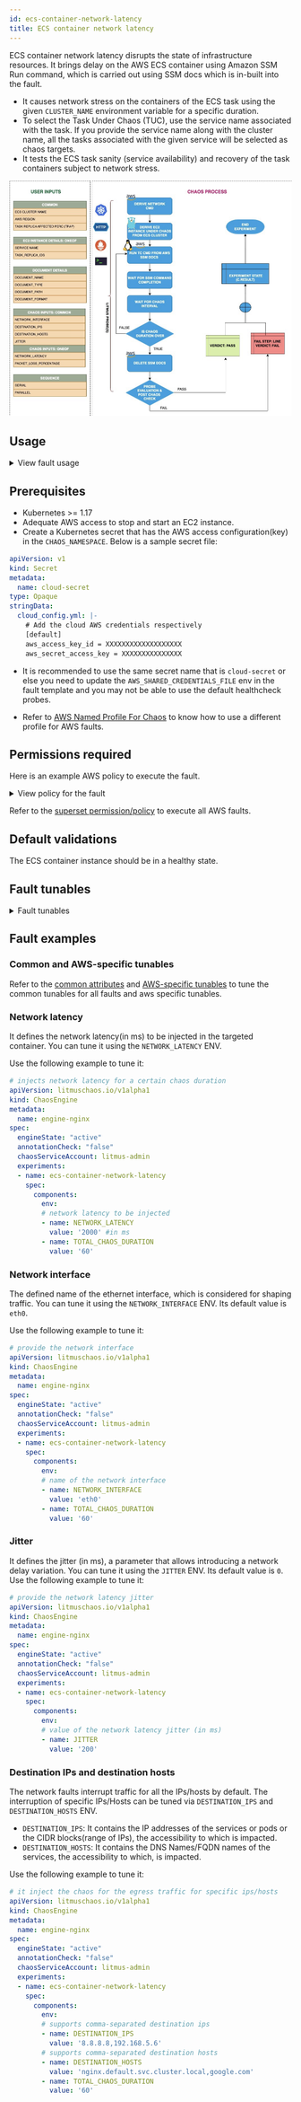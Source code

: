 ```yaml
---
id: ecs-container-network-latency
title: ECS container network latency
---
```


ECS container network latency disrupts the state of infrastructure resources. It brings delay on the AWS ECS container using Amazon SSM Run command, which is carried out using SSM docs which is in-built into the fault.
- It causes network stress on the containers of the ECS task using the given `CLUSTER_NAME` environment variable for a specific duration.
- To select the Task Under Chaos (TUC), use the service name associated with the task. If you provide the service name along with the cluster name, all the tasks associated with the given service will be selected as chaos targets.
- It tests the ECS task sanity (service availability) and recovery of the task containers subject to network stress.


![ECS Container Network Latency](./static/images/ecs-network-chaos.png)


## Usage

<details>
<summary>View fault usage</summary>
<div>
This fault degrades the network of the task container without the container being marked as unhealthy/ (or unworthy) of traffic. It simulates issues within the ECS task network or communication across services in different availability zones (or regions).
This can be resolved using middleware that switches traffic based on certain SLOs (or performance parameters).
This can also be resolved by highlighting the degradation using notifications (or alerts).
It also determines the impact of the fault on the microservice. 
The task may stall or get corrupted while waiting endlessly for a packet. The fault limits the impact (blast radius) to only the traffic you wish to test by specifying the service to find TUC (Task Under Chaos). This fault helps improve the resilience of the services over time.
</div>
</details>

## Prerequisites
- Kubernetes >= 1.17
- Adequate AWS access to stop and start an EC2 instance.
- Create a Kubernetes secret that has the AWS access configuration(key) in the `CHAOS_NAMESPACE`. Below is a sample secret file:

```yaml
apiVersion: v1
kind: Secret
metadata:
  name: cloud-secret
type: Opaque
stringData:
  cloud_config.yml: |-
    # Add the cloud AWS credentials respectively
    [default]
    aws_access_key_id = XXXXXXXXXXXXXXXXXXX
    aws_secret_access_key = XXXXXXXXXXXXXXX
```

- It is recommended to use the same secret name that is `cloud-secret` or else you need to update the `AWS_SHARED_CREDENTIALS_FILE` env in the fault template and you may not be able to use the default healthcheck probes. 

- Refer to [AWS Named Profile For Chaos](./security/aws-switch-profile.md) to know how to use a different profile for AWS faults.

## Permissions required

Here is an example AWS policy to execute the fault.

<details>
<summary>View policy for the fault</summary>

```json
{
    "Version": "2012-10-17",
    "Statement": [
        {
            "Sid": "VisualEditor0",
            "Effect": "Allow",
            "Action": [
                "ecs:UpdateContainerInstancesState",
                "ecs:RegisterContainerInstance",
                "ecs:ListContainerInstances",
                "ecs:DeregisterContainerInstance",
                "ecs:DescribeContainerInstances",
                "ecs:ListTasks",
                "ecs:DescribeClusters"

            ],
            "Resource": "*"
        },
        {
            "Effect": "Allow",
            "Action": [
                "ssm:GetDocument",
                "ssm:DescribeDocument",
                "ssm:GetParameter",
                "ssm:GetParameters",
                "ssm:SendCommand",
                "ssm:CancelCommand",
                "ssm:CreateDocument",
                "ssm:DeleteDocument",
                "ssm:GetCommandInvocation",          
                "ssm:UpdateInstanceInformation",
                "ssm:DescribeInstanceInformation"
            ],
            "Resource": "*"
        },
        {
            "Effect": "Allow",
            "Action": [
                "ec2messages:AcknowledgeMessage",
                "ec2messages:DeleteMessage",
                "ec2messages:FailMessage",
                "ec2messages:GetEndpoint",
                "ec2messages:GetMessages",
                "ec2messages:SendReply"
            ],
            "Resource": "*"
        },
        {
            "Effect": "Allow",
            "Action": [
                "ec2:DescribeInstances"
            ],
            "Resource": [
                "*"
            ]
        }
    ]
}
```
</details>

Refer to the [superset permission/policy](./security/policy-for-all-aws-faults.md) to execute all AWS faults.

## Default validations
The ECS container instance should be in a healthy state.


## Fault tunables

<details>
    <summary>Fault tunables</summary>
    <h2>Mandatory fields</h2>
    <table>
        <tr>
        <th> Variables </th>
        <th> Description </th>
        <th> Notes </th>
        </tr>
        <tr> 
        <td> CLUSTER_NAME </td>
        <td> Name of the target ECS cluster.</td>
        <td> For example, <code>cluster-1</code>. </td>
        </tr>
        <tr>
        <td> REGION </td>
        <td> Region name of the target ECS cluster.</td>
        <td> For example, <code>us-east-1</code>. </td>
        </tr>
    </table>
    <h2>Optional fields</h2>
    <table>
      <tr>
        <th> Variables </th>
        <th> Description </th>
        <th> Notes </th>
      </tr>
      <tr>
        <td> TOTAL_CHAOS_DURATION </td>
        <td> Duration that you specify, through which chaos is injected into the target resource (in seconds). </td>
        <td> Defaults to 30s. </td>
      </tr>
      <tr>
        <td> CHAOS_INTERVAL </td>
        <td> Interval between successive instance terminations (in seconds).</td>
        <td> Defaults to 30s. </td>
      </tr>
      <tr> 
        <td> AWS_SHARED_CREDENTIALS_FILE </td>
        <td> Path to the AWS secret credentials.</td>
        <td> Defaults to <code>/tmp/cloud_config.yml</code>.</td>
      </tr>
      <tr> 
        <td> NETWORK_LATENCY </td>
        <td> Latency you wish to induce within the service (in milliseconds). </td>
        <td> Defaults to 2000 ms. </td>
      </tr>
      <tr> 
          <td> DESTINATION_IPS </td>
          <td> IP addresses of the services or the CIDR blocks(range of IPs), the accessibility to which is impacted </td>
          <td> comma-separated IP(S) or CIDR(S) can be provided. if not provided, it will induce network chaos for all ips/destinations </td>
      </tr>
      <tr> 
          <td> DESTINATION_HOSTS </td>
          <td> DNS Names of the services, the accessibility to which, is impacted </td>
          <td> if not provided, it will induce network chaos for all ips/destinations or DESTINATION_IPS if already defined </td>
      </tr>
      <tr>
          <td> NETWORK_INTERFACE  </td>
          <td> Name of ethernet interface considered for shaping traffic </td>
          <td> Defaults to <code>eth0</code> </td>
      </tr>
      <tr> 
        <td> JITTER </td>
        <td> Specify the value of jitter.</td>
        <td> Defaults to 0. </td>
      </tr>
      <tr>
        <td> SEQUENCE </td>
        <td> It defines sequence of chaos execution for multiple instance</td>
        <td> Defaults to parallel. Supports serial sequence as well. </td>
      </tr>
      <tr>
        <td> RAMP_TIME </td>
        <td> Period to wait before and after injecting chaos (in seconds).  </td>
        <td> For example, 30 </td>
      </tr>
    </table>
</details>

## Fault examples

### Common and AWS-specific tunables

Refer to the [common attributes](../common-tunables-for-all-faults) and [AWS-specific tunables](./aws-fault-tunables) to tune the common tunables for all faults and aws specific tunables.

### Network latency

It defines the network latency(in ms) to be injected in the targeted container. You can tune it using the `NETWORK_LATENCY` ENV.

Use the following example to tune it:

[embedmd]:# (./static/manifests/ecs-network-chaos/network-latency.yaml yaml)
```yaml
# injects network latency for a certain chaos duration
apiVersion: litmuschaos.io/v1alpha1
kind: ChaosEngine
metadata:
  name: engine-nginx
spec:
  engineState: "active"
  annotationCheck: "false"
  chaosServiceAccount: litmus-admin
  experiments:
  - name: ecs-container-network-latency
    spec:
      components:
        env:
        # network latency to be injected
        - name: NETWORK_LATENCY
          value: '2000' #in ms
        - name: TOTAL_CHAOS_DURATION
          value: '60'
```

### Network interface

The defined name of the ethernet interface, which is considered for shaping traffic. You can tune it using the `NETWORK_INTERFACE` ENV. Its default value is `eth0`.

Use the following example to tune it:

[embedmd]:# (./static/manifests/ecs-network-chaos/latency-network-interface.yaml yaml)
```yaml
# provide the network interface
apiVersion: litmuschaos.io/v1alpha1
kind: ChaosEngine
metadata:
  name: engine-nginx
spec:
  engineState: "active"
  annotationCheck: "false"
  chaosServiceAccount: litmus-admin
  experiments:
  - name: ecs-container-network-latency
    spec:
      components:
        env:
        # name of the network interface
        - name: NETWORK_INTERFACE
          value: 'eth0'
        - name: TOTAL_CHAOS_DURATION
          value: '60'
```

### Jitter

It defines the jitter (in ms), a parameter that allows introducing a network delay variation. You can tune it using the `JITTER` ENV. Its default value is `0`.
Use the following example to tune it:

[embedmd]:# (./static/manifests/ecs-network-chaos/jitter.yaml yaml)
```yaml
# provide the network latency jitter
apiVersion: litmuschaos.io/v1alpha1
kind: ChaosEngine
metadata:
  name: engine-nginx
spec:
  engineState: "active"
  annotationCheck: "false"
  chaosServiceAccount: litmus-admin
  experiments:
  - name: ecs-container-network-latency
    spec:
      components:
        env:
        # value of the network latency jitter (in ms)
        - name: JITTER
          value: '200'
```

### Destination IPs and destination hosts

The network faults interrupt traffic for all the IPs/hosts by default. The interruption of specific IPs/Hosts can be tuned via `DESTINATION_IPS` and `DESTINATION_HOSTS` ENV.

- `DESTINATION_IPS`: It contains the IP addresses of the services or pods or the CIDR blocks(range of IPs), the accessibility to which is impacted.
- `DESTINATION_HOSTS`: It contains the DNS Names/FQDN names of the services, the accessibility to which, is impacted.

Use the following example to tune it:

[embedmd]:# (./static/manifests/ecs-network-chaos/latency-destination-ip-and-hosts.yaml yaml)
```yaml
# it inject the chaos for the egress traffic for specific ips/hosts
apiVersion: litmuschaos.io/v1alpha1
kind: ChaosEngine
metadata:
  name: engine-nginx
spec:
  engineState: "active"
  annotationCheck: "false"
  chaosServiceAccount: litmus-admin
  experiments:
  - name: ecs-container-network-latency
    spec:
      components:
        env:
        # supports comma-separated destination ips
        - name: DESTINATION_IPS
          value: '8.8.8.8,192.168.5.6'
        # supports comma-separated destination hosts
        - name: DESTINATION_HOSTS
          value: 'nginx.default.svc.cluster.local,google.com'
        - name: TOTAL_CHAOS_DURATION
          value: '60'
```

